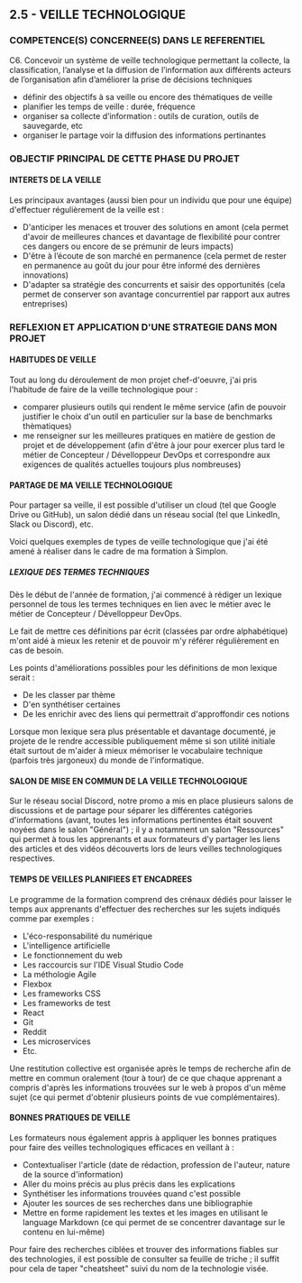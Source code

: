 ## 2.5 - VEILLE TECHNOLOGIQUE

### COMPETENCE(S) CONCERNEE(S) DANS LE REFERENTIEL

C6. Concevoir un système de veille technologique permettant la collecte, la classification, l’analyse et la diffusion de l’information aux différents acteurs de l’organisation afin d’améliorer la prise de décisions techniques
- définir des objectifs à sa veille ou encore des thématiques de veille
- planifier les temps de veille : durée, fréquence
- organiser sa collecte d’information : outils de curation, outils de sauvegarde, etc
- organiser le partage voir la diffusion des informations pertinantes


### OBJECTIF PRINCIPAL DE CETTE PHASE DU PROJET

#### INTERETS DE LA VEILLE

Les principaux avantages (aussi bien pour un individu que pour une équipe) d'effectuer régulièrement de la veille est :
- D'anticiper les menaces et trouver des solutions en amont (cela permet d'avoir de meilleures chances et davantage de flexibilité pour contrer ces dangers ou encore de se prémunir de leurs impacts)
- D'être à l’écoute de son marché en permanence (cela permet de  rester en permanence au goût du jour pour être informé des dernières innovations)
- D'adapter sa stratégie des concurrents et saisir des opportunités (cela permet de conserver son avantage concurrentiel par rapport aux autres entreprises)


### REFLEXION ET APPLICATION D'UNE STRATEGIE DANS MON PROJET

#### HABITUDES DE VEILLE

Tout au long du déroulement de mon projet chef-d'oeuvre, j'ai pris l'habitude de faire de la veille technologique pour :
- comparer plusieurs outils qui rendent le même service (afin de pouvoir justifier le choix d'un outil en particulier sur la base de benchmarks thèmatiques)
- me renseigner sur les meilleures pratiques en matière de gestion de projet et de développement (afin d'être à jour pour exercer plus tard le métier de Concepteur / Dévelloppeur DevOps et correspondre aux exigences de qualités actuelles toujours plus nombreuses)

#### PARTAGE DE MA VEILLE TECHNOLOGIQUE

Pour partager sa veille, il est possible d'utiliser un cloud (tel que Google Drive ou GitHub), un salon dédié dans un réseau social (tel que LinkedIn, Slack ou Discord), etc.

Voici quelques exemples de types de veille technologique que j'ai été amené à réaliser dans le cadre de ma formation à Simplon.

##### LEXIQUE DES TERMES TECHNIQUES

Dès le début de l'année de formation, j'ai commencé à rédiger un lexique personnel de tous les termes techniques en lien avec le métier avec le métier de Concepteur / Dévelloppeur DevOps.

Le fait de mettre ces définitions par écrit (classées par ordre alphabétique) m'ont aidé à mieux les retenir et de pouvoir m'y référer régulièrement en cas de besoin. 

Les points d'améliorations possibles pour les définitions de mon lexique serait :
- De les classer par thème
- D'en synthétiser certaines
- De les enrichir avec des liens qui permettrait d'approffondir ces notions

Lorsque mon lexique sera plus présentable et davantage documenté, je projete de le rendre accessible publiquement même si son utilité initiale était surtout de m'aider à mieux mémoriser le vocabulaire technique (parfois très jargoneux) du monde de l'informatique.


#### SALON DE MISE EN COMMUN DE LA VEILLE TECHNOLOGIQUE

Sur le réseau social Discord, notre promo a mis en place plusieurs salons de discussions et de partage pour séparer les différentes catégories d'informations (avant, toutes les informations pertinentes était souvent noyées dans le salon "Général") ; il y a notamment un salon "Ressources" qui permet à tous les apprenants et aux formateurs d'y partager les liens des articles et des vidéos découverts lors de leurs veilles technologiques respectives.

#### TEMPS DE VEILLES PLANIFIEES ET ENCADREES

Le programme de la formation comprend des crénaux dédiés pour laisser le temps aux apprenants d'effectuer des recherches sur les sujets indiqués comme par exemples :
- L'éco-responsabilité du numérique
- L'intelligence artificielle
- Le fonctionnement du web
- Les raccourcis sur l'IDE Visual Studio Code
- La méthologie Agile
- Flexbox
- Les frameworks CSS
- Les frameworks de test
- React
- Git
- Reddit
- Les microservices
- Etc.

Une restitution collective est organisée après le temps de recherche afin de mettre en commun oralement (tour à tour) de ce que chaque apprenant a compris d'après les informations trouvées sur le web à propos d'un même sujet (ce qui permet d'obtenir plusieurs points de vue complémentaires).

#### BONNES PRATIQUES DE VEILLE

Les formateurs nous également appris à appliquer les bonnes pratiques pour faire des veilles technologiques efficaces en veillant à :
- Contextualiser l'article (date de rédaction, profession de l'auteur, nature de la source d'information)
- Aller du moins précis au plus précis dans les explications
- Synthétiser les informations trouvées quand c'est possible
- Ajouter les sources de ses recherches dans une bibliographie
- Mettre en forme rapidement les textes et les images en utilisant le language Markdown (ce qui permet de se concentrer davantage sur le contenu en lui-même)

Pour faire des recherches ciblées et trouver des informations fiables sur des technologies, il est possible de consulter sa feuille de triche ; il suffit pour cela de taper "cheatsheet" suivi du nom de la technologie visée.
